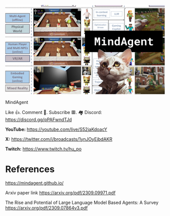 ![](thumbnails/23.09.2023.png)

MindAgent

Like 👍. Comment 💬. Subscribe 🟥.
🏘 Discord: https://discord.gg/pPAFwndTJd

**YouTube:** https://youtube.com/live/S52jaKdoacY

**X:** https://twitter.com/i/broadcasts/1ynJOyEjbdAKR

**Twitch:** https://www.twitch.tv/hu_po


# References

https://mindagent.github.io/

Arxiv paper link
https://arxiv.org/pdf/2309.09971.pdf

The Rise and Potential of Large Language Model Based Agents: A Survey
https://arxiv.org/pdf/2309.07864v3.pdf
